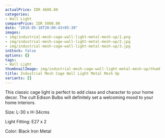 ```yaml
---
actualPrice: IDR 4608.00
categories:
- Wall Light
comparePrice: IDR 5000.00
date: "2018-05-10T20:00:43+05:30"
images:
- img/industrial-mesh-cage-wall-light-metal-mesh-up/1.png
- img/industrial-mesh-cage-wall-light-metal-mesh-up/2.jpg
- img/industrial-mesh-cage-wall-light-metal-mesh-up/3.jpg
inStock: false
options: {}
tags:
- Wall Light
thumbnailImage: img/industrial-mesh-cage-wall-light-metal-mesh-up/thumbnail.png
title: Industrial Mesh Cage Wall Light Metal Mesh Up
variants: []
---
```


This classic cage light is perfect to add class and character to your home decor. The cult Edison Bulbs will definitely set a welcoming mood to your home interiors.

Size: L-30 x H-34cms

Light Fitting: E27 x 2

Color: Black Iron Metal